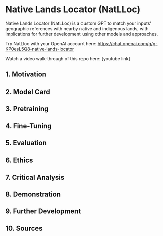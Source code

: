 # Native Lands Locator (NatLLoc)
Native Lands Locator (NatLLoc) is a custom GPT to match your inputs' geographic references with nearby native and indigenous lands, with implications for further development using other models and approaches.

Try NatLloc with your OpenAI account here: https://chat.openai.com/g/g-KP0esL5Q8-native-lands-locator

Watch a video walk-through of this repo here: [youtube link]

## 1. Motivation

## 2. Model Card

## 3. Pretraining

## 4. Fine-Tuning

## 5. Evaluation

## 6. Ethics

## 7. Critical Analysis

## 8. Demonstration

## 9. Further Development

## 10. Sources
